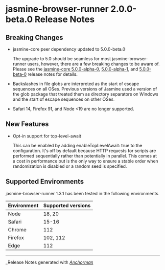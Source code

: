 # jasmine-browser-runner 2.0.0-beta.0 Release Notes

## Breaking Changes

* jasmine-core peer dependency updated to 5.0.0-beta.0

  The upgrade to 5.0 should be seamless for most jasmine-browser-runner users,
  however, there are a few breaking changes to be aware of. Please see the
  [jasmine-core 5.0.0-alpha-0](https://github.com/jasmine/jasmine/blob/main/release_notes/5.0.0-alpha.0.md),
  [5.0.0-alpha-1](https://github.com/jasmine/jasmine/blob/main/release_notes/5.0.0-alpha.1.md),
  and [5.0.0-beta-0](https://github.com/jasmine/jasmine/blob/main/release_notes/5.0.0-beta.0.md)
  release notes for details.

* Backslashes in file globs are interpreted as the start of escape sequences on
  all OSes. Previous versions of Jasmine used a version of the glob package that
  treated them as directory separators on Windows and the start of escape
  sequences on other OSes.

* Safari 14, Firefox 91, and Node <19 are no longer supported.

## New Features

* Opt-in support for top-level-await

  This can be enabled by adding enableTopLevelAwait: true to the configuration.
  It's off by default because HTTP requests for scripts are performed
  sequentially rather than potentially in parallel. This comes at a cost in
  performance but is the only way to ensure a stable order when randomization
  is disabled or a random seed is specified.

## Supported Environments

jasmine-browser-runner 1.3.1 has been tested in the following environments.

| Environment       | Supported versions |
|-------------------|--------------------|
| Node              | 18, 20             |
| Safari            | 15-16              |
| Chrome            | 112                |
| Firefox           | 102, 112           |
| Edge              | 112                |


------

_Release Notes generated with _[Anchorman](http://github.com/infews/anchorman)_